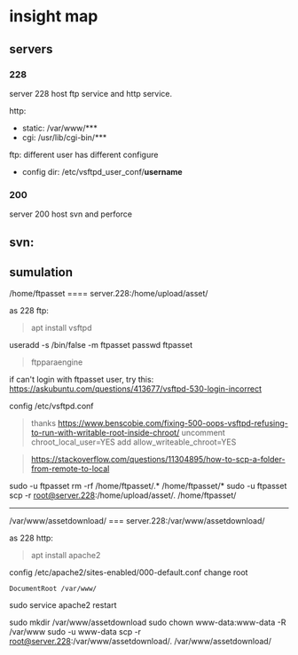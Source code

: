 # insight map

## servers

### 228

server 228 host ftp service and http service.

http:
- static: /var/www/***
- cgi: /usr/lib/cgi-bin/***


ftp:
different user has different configure
- config dir: /etc/vsftpd_user_conf/**username**

### 200

server 200 host svn and perforce

svn:
- 



## sumulation

/home/ftpasset ==== server.228:/home/upload/asset/

as 228 ftp:
> apt install vsftpd

useradd -s /bin/false -m ftpasset
passwd ftpasset
> ftpparaengine

if can't login with ftpasset user, try this:
https://askubuntu.com/questions/413677/vsftpd-530-login-incorrect



config /etc/vsftpd.conf
> thanks https://www.benscobie.com/fixing-500-oops-vsftpd-refusing-to-run-with-writable-root-inside-chroot/
uncomment
> chroot_local_user=YES
add
> allow_writeable_chroot=YES


> https://stackoverflow.com/questions/11304895/how-to-scp-a-folder-from-remote-to-local

sudo -u ftpasset rm -rf /home/ftpasset/.* /home/ftpasset/*
sudo -u ftpasset scp -r root@server.228:/home/upload/asset/. /home/ftpasset/


----

/var/www/assetdownload/ === server.228:/var/www/assetdownload/

as 228 http:
> apt install apache2

config /etc/apache2/sites-enabled/000-default.conf
change root
```
DocumentRoot /var/www/
```
sudo service apache2 restart

sudo mkdir /var/www/assetdownload
sudo chown www-data:www-data -R /var/www
sudo -u www-data scp -r root@server.228:/var/www/assetdownload/.  /var/www/assetdownload/
